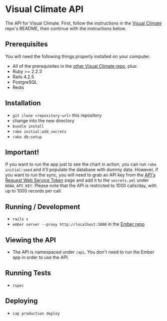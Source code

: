 # Visual Climate API

The API for Visual Climate. First, follow the instructions in the [Visual Climate](https://github.com/njpaz/visual-climate) repo's README, then continue with the instructions below.

## Prerequisites

You will need the following things properly installed on your computer.

* All of the prerequisites in the [other Visual Climate repo](https://github.com/njpaz/visual-climate), plus:
* Ruby >= 2.2.3
* Rails 4.2.5
* PostgreSQL
* Redis

## Installation

* `git clone <repository-url>` this repository
* change into the new directory
* `bundle install`
* `rake initial:add_secrets`
* `rake db:setup`

## Important!

If you want to run the app just to see the chart in action, you can run `rake initial:seed` and it'll populate the database with dummy data. However, if you want to run the sync, you will need to grab an API key from the [API's Request Web Service Token](https://www.ncdc.noaa.gov/cdo-web/token) page and add it to the `secrets.yml` under `NOAA_API_KEY`. Please note that the API is restricted to 1000 calls/day, with up to 1000 records per call.

## Running / Development

* `rails s`
* `ember server --proxy http://localhost:3000` in the [Ember repo](https://github.com/njpaz/visual-climate)

## Viewing the API

* The API is namespaced under `/api`. You don't need to run the Ember app in order to use the API.

## Running Tests

* `rspec`

## Deploying

* `cap production deploy`
